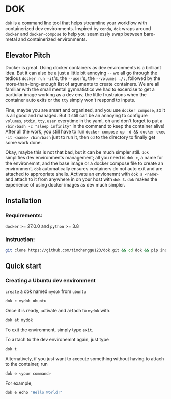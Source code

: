 # DOK
`dok` is a command line tool that helps streamline your workflow with containerized dev environments. Inspired by `conda`, `dok` wraps around `docker` and `docker-compose` to help you seamlessly swap between bare-metal and containerized environments.

## Elevator Pitch
Docker is great. Using docker containers as dev environments is a brilliant idea. But it can also be a just a little bit annoying -- we all go through the tedious `docker run -it`'s, the `--user`'s, the `--volumes ./:`, followed by the more-than-long-enough list of arguments to create containers. We are all familiar with the small mental gymnatistics we had to excercise to get a partiular image working as a dev env, the little frustraions when the container auto exits or the `tty` simply won't respond to inputs.

Fine, maybe you are smart and organized, and you use `docker compose`, so it is all good and managed. But it still can be an annoying to configure `volumes`, `stdin`, `tty`, `user` everytime in the yaml, oh and don't forget to put a `/bin/bash -c "sleep infinity"` in the command to keep the container alive! After all the work, you still have to run `docker compose up -d && docker exec -it <name> /bin/bash` just to run it, then `cd` to the directory to finally get some work done. 

Okay, maybe this is not that bad, but it can be much simpler still. `dok` simplifies dev environments management; all you need is `dok c`, a name for the environemnt, and the base image or a docker compose file to create an environment. `dok` automatically ensures containers do not auto exit and are attached to appropriate shells. Activate an envionemnt with `dok a <name>` and attach to it from anywhere in on your host with `dok t`. `dok` makes the experience of using docker images as dev much simpler. 
## Installation
### Requirements:
`docker` >= 27.0.0 and `python` >= 3.8

### Instruction:
```bash
git clone https://github.com/timchenggu123/dok.git && cd dok && pip install .
```

## Quick start
### Creating a Ubuntu dev environment
`create` a dok named `mydok` from `ubuntu`
```bash
dok c mydok ubuntu
```
Once it is ready, `a`ctivate and a`t`tach to `mydok` with.
```bash
dok at mydok
```
To exit the environment, simply type `exit`. 

To a`t`tach to the dev environemnt again, just type
```bash
dok t
```
Alternatively, if you just want to `e`xecute something without having to attach to the container, run
```bash
dok e <your command>
```
For example,
```bash
dok e echo "Hello World!"
```
